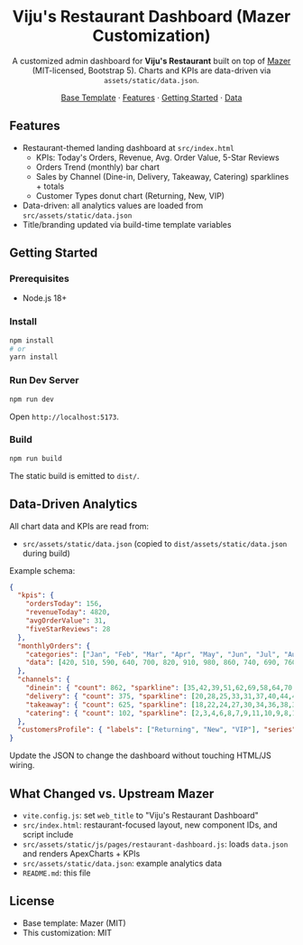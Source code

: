 <h1 align="center">Viju's Restaurant Dashboard (Mazer Customization)</h1>

<p align="center">A customized admin dashboard for <strong>Viju's Restaurant</strong> built on top of <a href="https://github.com/zuramai/mazer">Mazer</a> (MIT-licensed, Bootstrap 5). Charts and KPIs are data-driven via <code>assets/static/data.json</code>.</p>

<p align="center">
  <a href="https://github.com/zuramai/mazer">Base Template</a>
  ·
  <a href="#features">Features</a>
  ·
  <a href="#getting-started">Getting Started</a>
  ·
  <a href="#data-driven-analytics">Data</a>
</p>

## Features

- Restaurant-themed landing dashboard at `src/index.html`
  - KPIs: Today's Orders, Revenue, Avg. Order Value, 5-Star Reviews
  - Orders Trend (monthly) bar chart
  - Sales by Channel (Dine-in, Delivery, Takeaway, Catering) sparklines + totals
  - Customer Types donut chart (Returning, New, VIP)
- Data-driven: all analytics values are loaded from `src/assets/static/data.json`
- Title/branding updated via build-time template variables

## Getting Started

### Prerequisites
- Node.js 18+

### Install
```sh
npm install
# or
yarn install
```

### Run Dev Server
```sh
npm run dev
```
Open `http://localhost:5173`.

### Build
```sh
npm run build
```
The static build is emitted to `dist/`.

## Data-Driven Analytics
All chart data and KPIs are read from:
- `src/assets/static/data.json` (copied to `dist/assets/static/data.json` during build)

Example schema:
```json
{
  "kpis": {
    "ordersToday": 156,
    "revenueToday": 4820,
    "avgOrderValue": 31,
    "fiveStarReviews": 28
  },
  "monthlyOrders": {
    "categories": ["Jan", "Feb", "Mar", "Apr", "May", "Jun", "Jul", "Aug", "Sep", "Oct", "Nov", "Dec"],
    "data": [420, 510, 590, 640, 700, 820, 910, 980, 860, 740, 690, 760]
  },
  "channels": {
    "dinein": { "count": 862, "sparkline": [35,42,39,51,62,69,58,64,70,72,68,75] },
    "delivery": { "count": 375, "sparkline": [20,28,25,33,31,37,40,44,41,39,36,38] },
    "takeaway": { "count": 625, "sparkline": [18,22,24,27,30,34,36,38,37,35,33,31] },
    "catering": { "count": 102, "sparkline": [2,3,4,6,8,7,9,11,10,9,8,14] }
  },
  "customersProfile": { "labels": ["Returning", "New", "VIP"], "series": [62, 32, 6] }
}
```

Update the JSON to change the dashboard without touching HTML/JS wiring.

## What Changed vs. Upstream Mazer
- `vite.config.js`: set `web_title` to "Viju's Restaurant Dashboard"
- `src/index.html`: restaurant-focused layout, new component IDs, and script include
- `src/assets/static/js/pages/restaurant-dashboard.js`: loads `data.json` and renders ApexCharts + KPIs
- `src/assets/static/data.json`: example analytics data
- `README.md`: this file

## License
- Base template: Mazer (MIT)
- This customization: MIT
